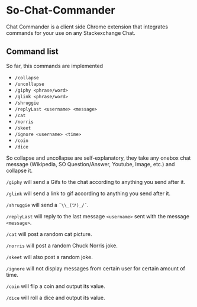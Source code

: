 # So-Chat-Commander
Chat Commander is a client side Chrome extension that integrates commands for your use on any Stackexchange Chat.  

## Command list
So far, this commands are implemented

- `/collapse`
- `/uncollapse`
- `/giphy <phrase/word>`
- `/glink <phrase/word>`
- `/shruggie`
- `/replyLast <username> <message>` 
- `/cat`
- `/norris`
- `/skeet`
- `/ignore <username> <time>`
- `/coin`
- `/dice`

So collapse and uncollapse are self-explanatory, they take any onebox chat message (Wikipedia, SO Question/Answer,  Youtube, Image, etc.) and collapse it.

`/giphy` will send a Gifs to the chat according to anything you send after it.

`/glink` will send a link to gif according to anything you send after it.

`/shruggie` will send a `¯\\_(ツ)_/¯`.

`/replyLast` will reply to the last message `<username>` sent with the message `<message>`.

`/cat` will post a random cat picture.

`/norris` will post a random Chuck Norris joke.

`/skeet` will also post a random joke.

`/ignore` will not display messages from certain user for certain amount of time.

`/coin` will flip a coin and output its value.

`/dice` will roll a dice and output its value.